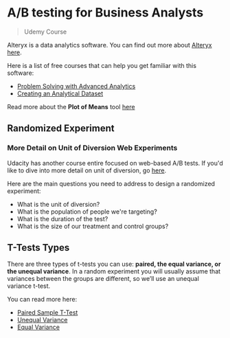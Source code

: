 # A/B testing for Business Analysts 
> Udemy Course

Alteryx is a data analytics software. You can find out more about [Alteryx here](https://www.alteryx.com/).

Here is a list of free courses that can help you get familiar with this software:

- [Problem Solving with Advanced Analytics](https://www.udacity.com/course/problem-solving-with-advanced-analytics--ud976)
- [Creating an Analytical Dataset](https://www.udacity.com/course/creating-an-analytical-dataset--ud977)

Read more about the **Plot of Means** tool [here](https://help.alteryx.com/2018.3/Plot_of_Means.htm)

## Randomized Experiment

### More Detail on Unit of Diversion Web Experiments
Udacity has another course entire focused on web-based A/B tests. If you'd like to dive into more detail on unit of diversion, go [here](https://classroom.udacity.com/courses/ud257/lessons/4001558669/concepts/39700990000923).

Here are the main questions you need to address to design a randomized experiment:
- What is the unit of diversion?
- What is the population of people we're targeting?
- What is the duration of the test?
- What is the size of our treatment and control groups?

## T-Tests Types
There are three types of t-tests you can use: **paired, the equal variance, or the unequal variance**. In a random experiment you will usually assume that variances between the groups are different, so we’ll use an unequal variance t-test. 

You can read more here:
- [Paired Sample T-Test](https://www.statisticssolutions.com/manova-analysis-paired-sample-t-test/)
- [Unequal Variance](http://www.real-statistics.com/students-t-distribution/two-sample-t-test-uequal-variances/)
- [Equal Variance](http://www.real-statistics.com/students-t-distribution/two-sample-t-test-equal-variances/)
